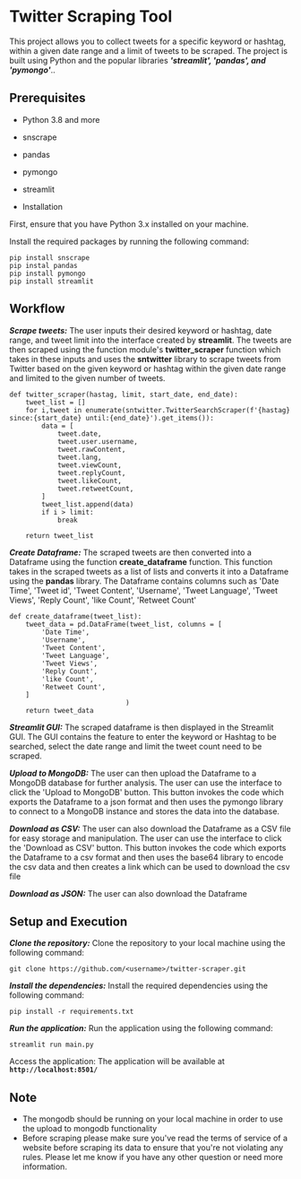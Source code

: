 # Twitter Scraping Tool

This project allows you to collect tweets for a specific keyword or hashtag, within a given date range and a limit of tweets to be scraped. The project is built using Python and the popular libraries ***'streamlit', 'pandas', and 'pymongo'***..

## Prerequisites

* Python 3.8 and more

* snscrape

* pandas

* pymongo

* streamlit

* Installation

First, ensure that you have Python 3.x installed on your machine.

Install the required packages by running the following command:

```
pip install snscrape 
pip instal pandas 
pip install pymongo 
pip install streamlit
```
## Workflow

***Scrape tweets:*** The user inputs their desired keyword or hashtag, date range, and tweet limit into the interface created by **streamlit**. The tweets are then scraped using the function module's **twitter_scraper** function which takes in these inputs and uses the **sntwitter** library to scrape tweets from Twitter based on the given keyword or hashtag within the given date range and limited to the given number of tweets.
```
def twitter_scraper(hastag, limit, start_date, end_date):
    tweet_list = []
    for i,tweet in enumerate(sntwitter.TwitterSearchScraper(f'{hastag} since:{start_date} until:{end_date}').get_items()):
        data = [
            tweet.date,
            tweet.user.username,
            tweet.rawContent,
            tweet.lang,
            tweet.viewCount,
            tweet.replyCount,
            tweet.likeCount,
            tweet.retweetCount,
        ]
        tweet_list.append(data)
        if i > limit:
            break
            
    return tweet_list
```

***Create Dataframe:*** The scraped tweets are then converted into a Dataframe using the function **create_dataframe** function. This function takes in the scraped tweets as a list of lists and converts it into a Dataframe using the **pandas** library. The Dataframe contains columns such as 'Date Time', 'Tweet id', 'Tweet Content', 'Username', 'Tweet Language', 'Tweet Views', 'Reply Count', 'like Count', 'Retweet Count'
```
def create_dataframe(tweet_list):
    tweet_data = pd.DataFrame(tweet_list, columns = [
        'Date Time',
        'Username',
        'Tweet Content',
        'Tweet Language',
        'Tweet Views',
        'Reply Count',
        'like Count',
        'Retweet Count',
    ]
                             )
    return tweet_data
```

***Streamlit GUI:*** The scraped dataframe is then displayed in the Streamlit GUI. The GUI contains the feature to enter the keyword or Hashtag to be searched, select the date range and limit the tweet count need to be scraped.

***Upload to MongoDB:*** The user can then upload the Dataframe to a MongoDB database for further analysis. The user can use the interface to click the 'Upload to MongoDB' button. This button invokes the code which exports the Dataframe to a json format and then uses the pymongo library to connect to a MongoDB instance and stores the data into the database.

***Download as CSV:*** The user can also download the Dataframe as a CSV file for easy storage and manipulation. The user can use the interface to click the 'Download as CSV' button. This button invokes the code which exports the Dataframe to a csv format and then uses the base64 library to encode the csv data and then creates a link which can be used to download the csv file

***Download as JSON:*** The user can also download the Dataframe

## Setup and Execution

***Clone the repository:*** Clone the repository to your local machine using the following command:
```
git clone https://github.com/<username>/twitter-scraper.git

```
***Install the dependencies:*** Install the required dependencies using the following command:
```
pip install -r requirements.txt

```
***Run the application:*** Run the application using the following command:
```
streamlit run main.py
```
Access the application: The application will be available at **`http://localhost:8501/`**

## Note
* The mongodb should be running on your local machine in order to use the upload to mongodb functionality
* Before scraping please make sure you've read the terms of service of a website before scraping its data to ensure that you're not violating any rules.
Please let me know if you have any other question or need more information.
